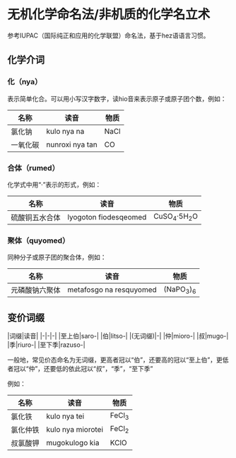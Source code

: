 # 无机化学命名法/非机质的化学名立术

参考IUPAC（国际纯正和应用的化学联盟）命名法，基于hez语语言习惯。

## 化学介词

### 化（nya）

表示简单化合。可以用小写汉字数字，读hio音来表示原子或原子团个数，例如：

|名称|读音|物质|
|-|-|-|
|氯化钠|kulo nya na|NaCl|
|一氧化碳|nunroxi nya tan|CO|

### 合体（rumed）

化学式中用“·”表示的形式，例如：

|名称|读音|物质|
|-|-|-|
|硫酸铜五水合体|lyogoton fiodesqeomed|CuSO<sub>4</sub>·5H<sub>2</sub>O|

### 聚体（quyomed）

同种分子或原子团的聚合体，例如：

|名称|读音|物质|
|-|-|-|
|元磷酸钠六聚体|metafosgo na resquyomed|(NaPO<sub>3</sub>)<sub>6</sub>|

## 变价词缀

|词缀|读音|
|-|-|-|
|至上伯|saro-|
|伯|litso-|
|(无词缀)|-|
|仲|mioro-|
|叔|mugo-|
|季|riuro-|
|至下季|razuso-|

一般地，常见价态命名为无词缀，更高者冠以“伯”，还要高的冠以“至上伯”，更低者冠以“仲”，还要低的依此冠以“叔”，“季”，“至下季”

例如：

|名称|读音|物质|
|-|-|-|
|氯化铁|kulo nya tei|FeCl<sub>3</sub>|
|氯化仲铁|kulo nya miorotei|FeCl<sub>2</sub>|
|叔氯酸钾|mugokulogo kia|KClO|